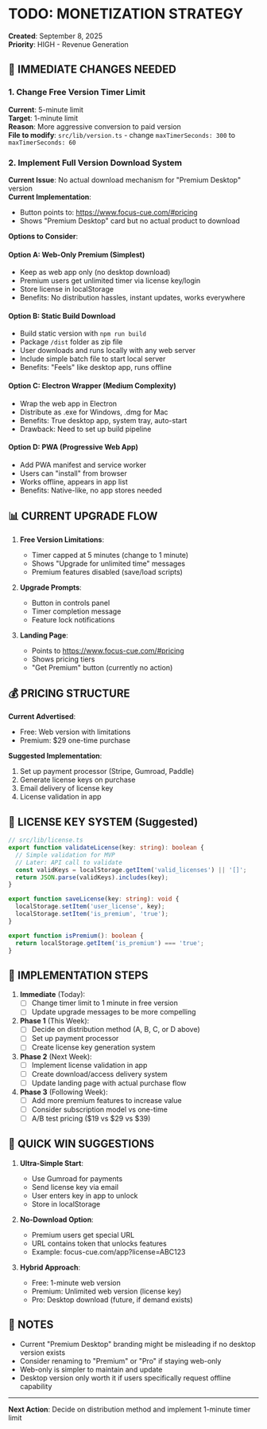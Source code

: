 # TODO: MONETIZATION STRATEGY

**Created**: September 8, 2025  
**Priority**: HIGH - Revenue Generation

## 🎯 IMMEDIATE CHANGES NEEDED

### 1. Change Free Version Timer Limit
**Current**: 5-minute limit  
**Target**: 1-minute limit  
**Reason**: More aggressive conversion to paid version  
**File to modify**: `src/lib/version.ts` - change `maxTimerSeconds: 300` to `maxTimerSeconds: 60`

### 2. Implement Full Version Download System
**Current Issue**: No actual download mechanism for "Premium Desktop" version  
**Current Implementation**:
- Button points to: https://www.focus-cue.com/#pricing
- Shows "Premium Desktop" card but no actual product to download

**Options to Consider**:

#### Option A: Web-Only Premium (Simplest)
- Keep as web app only (no desktop download)
- Premium users get unlimited timer via license key/login
- Store license in localStorage
- Benefits: No distribution hassles, instant updates, works everywhere

#### Option B: Static Build Download
- Build static version with `npm run build`
- Package `/dist` folder as zip file
- User downloads and runs locally with any web server
- Include simple batch file to start local server
- Benefits: "Feels" like desktop app, runs offline

#### Option C: Electron Wrapper (Medium Complexity)
- Wrap the web app in Electron
- Distribute as .exe for Windows, .dmg for Mac
- Benefits: True desktop app, system tray, auto-start
- Drawback: Need to set up build pipeline

#### Option D: PWA (Progressive Web App)
- Add PWA manifest and service worker
- Users can "install" from browser
- Works offline, appears in app list
- Benefits: Native-like, no app stores needed

## 📊 CURRENT UPGRADE FLOW

1. **Free Version Limitations**:
   - Timer capped at 5 minutes (change to 1 minute)
   - Shows "Upgrade for unlimited time" messages
   - Premium features disabled (save/load scripts)

2. **Upgrade Prompts**:
   - Button in controls panel
   - Timer completion message
   - Feature lock notifications

3. **Landing Page**:
   - Points to https://www.focus-cue.com/#pricing
   - Shows pricing tiers
   - "Get Premium" button (currently no action)

## 💰 PRICING STRUCTURE

**Current Advertised**:
- Free: Web version with limitations
- Premium: $29 one-time purchase

**Suggested Implementation**:
1. Set up payment processor (Stripe, Gumroad, Paddle)
2. Generate license keys on purchase
3. Email delivery of license key
4. License validation in app

## 🔑 LICENSE KEY SYSTEM (Suggested)

```typescript
// src/lib/license.ts
export function validateLicense(key: string): boolean {
  // Simple validation for MVP
  // Later: API call to validate
  const validKeys = localStorage.getItem('valid_licenses') || '[]';
  return JSON.parse(validKeys).includes(key);
}

export function saveLicense(key: string): void {
  localStorage.setItem('user_license', key);
  localStorage.setItem('is_premium', 'true');
}

export function isPremium(): boolean {
  return localStorage.getItem('is_premium') === 'true';
}
```

## 📝 IMPLEMENTATION STEPS

1. **Immediate** (Today):
   - [ ] Change timer limit to 1 minute in free version
   - [ ] Update upgrade messages to be more compelling

2. **Phase 1** (This Week):
   - [ ] Decide on distribution method (A, B, C, or D above)
   - [ ] Set up payment processor
   - [ ] Create license key generation system

3. **Phase 2** (Next Week):
   - [ ] Implement license validation in app
   - [ ] Create download/access delivery system
   - [ ] Update landing page with actual purchase flow

4. **Phase 3** (Following Week):
   - [ ] Add more premium features to increase value
   - [ ] Consider subscription model vs one-time
   - [ ] A/B test pricing ($19 vs $29 vs $39)

## 🚀 QUICK WIN SUGGESTIONS

1. **Ultra-Simple Start**: 
   - Use Gumroad for payments
   - Send license key via email
   - User enters key in app to unlock
   - Store in localStorage

2. **No-Download Option**:
   - Premium users get special URL
   - URL contains token that unlocks features
   - Example: focus-cue.com/app?license=ABC123

3. **Hybrid Approach**:
   - Free: 1-minute web version
   - Premium: Unlimited web version (license key)
   - Pro: Desktop download (future, if demand exists)

## 📌 NOTES

- Current "Premium Desktop" branding might be misleading if no desktop version exists
- Consider renaming to "Premium" or "Pro" if staying web-only
- Web-only is simpler to maintain and update
- Desktop version only worth it if users specifically request offline capability

---

**Next Action**: Decide on distribution method and implement 1-minute timer limit